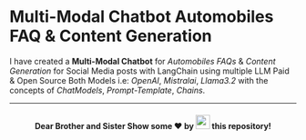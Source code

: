 # Multi-Modal Chatbot Automobiles FAQ & Content Generation

I have created a **Multi-Modal Chatbot** for *Automobiles FAQs* & *Content Generation* for Social Media posts with LangChain using multiple LLM Paid & Open Source Both Models i.e: *OpenAI*, *Mistralai*, *Llama3.2* with the concepts of *ChatModels*, *Prompt-Template*, *Chains*.

<hr />

<h4 align="center">Dear Brother and Sister Show some ❤ by <img src="https://imgur.com/o7ncZFp.jpg" height=25px width=25px> this repository!</h4>